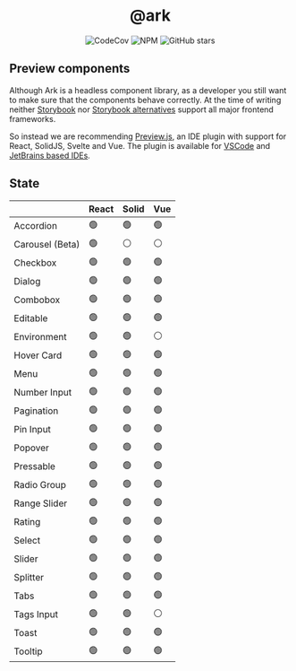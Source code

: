 <h1 align="center">@ark</h1>

<p align="center">
  <img alt="CodeCov" src="https://img.shields.io/codecov/c/gh/chakra-ui/ark?style=for-the-badge&token=O6BB59DHJ4"/>
   <img alt="NPM" src="https://img.shields.io/npm/l/@ark-ui/react?style=for-the-badge">
  <img alt="GitHub stars" src="https://img.shields.io/github/stars/chakra-ui/ark?logo=github&style=for-the-badge">
</p>

## Preview components

Although Ark is a headless component library, as a developer you still want to make sure that the components behave correctly.
At the time of writing neither [Storybook](https://storybook.js.org/docs/react/api/frameworks-feature-support) nor [Storybook alternatives](https://histoire.dev/) support all major frontend frameworks.

So instead we are recommending [Preview.js](https://previewjs.com/), an IDE plugin with support for React, SolidJS, Svelte and Vue.
The plugin is available for [VSCode](https://marketplace.visualstudio.com/items?itemName=zenclabs.previewjs) and [JetBrains based IDEs](https://plugins.jetbrains.com/plugin/17569-react-preview--deprecated-in-favor-of-preview-js/).

## State

|                 | React | Solid | Vue |
| --------------- | ----- | ----- | --- |
| Accordion       | 🟢    | 🟢    | 🟢  |
| Carousel (Beta) | 🟢    | ⚪    | ⚪  |
| Checkbox        | 🟢    | 🟢    | 🟢  |
| Dialog          | 🟢    | 🟢    | 🟢  |
| Combobox        | 🟢    | 🟢    | 🟢  |
| Editable        | 🟢    | 🟢    | 🟢  |
| Environment     | 🟢    | 🟢    | ⚪  |
| Hover Card      | 🟢    | 🟢    | 🟢  |
| Menu            | 🟢    | 🟢    | 🟢  |
| Number Input    | 🟢    | 🟢    | 🟢  |
| Pagination      | 🟢    | 🟢    | 🟢  |
| Pin Input       | 🟢    | 🟢    | 🟢  |
| Popover         | 🟢    | 🟢    | 🟢  |
| Pressable       | 🟢    | 🟢    | 🟢  |
| Radio Group     | 🟢    | 🟢    | 🟢  |
| Range Slider    | 🟢    | 🟢    | 🟢  |
| Rating          | 🟢    | 🟢    | 🟢  |
| Select          | 🟢    | 🟢    | 🟢  |
| Slider          | 🟢    | 🟢    | 🟢  |
| Splitter        | 🟢    | 🟢    | 🟢  |
| Tabs            | 🟢    | 🟢    | 🟢  |
| Tags Input      | 🟢    | 🟢    | ⚪  |
| Toast           | 🟢    | 🟢    | 🟢  |
| Tooltip         | 🟢    | 🟢    | 🟢  |
